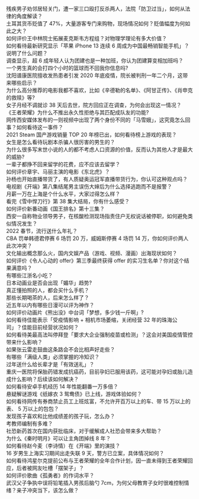 残疾男子劝邻居轻关门，遭一家三口殴打反杀两人，法院「防卫过当」，如何从法律的角度解读？  
土耳其货币贬值了 47%，大量游客专门来购物，现场情况如何？贬值幅度为何如此之大？  
如何评价王中林院士拓展麦克斯韦方程组？对物理学理论有多大价值？  
如何看待最新研究显示「苹果 iPhone 13 连续 6 周成为中国最畅销智能手机」？说明了什么问题？  
调查显示，超 6 成年轻人认为团建也是一种加班，你认为团建算变相加班吗？  
一个男生真的会打四个小时的篮球而不回我你信息吗?  
沈阳谱康医院擅收发热患者引发 2020 年底疫情，院长被判刑一年二个月，这带来哪些启示？  
为什么高分推荐的电影我都不喜欢，比如《辛德勒的名单》、《阿甘正传》、《肖申克的救赎》等?  
女子月经不调就诊 38 天后去世，院方回应正在调查，为何会出现这一情况？  
《王者荣耀》为什么不推出永久性拒绝与其匹配成队友的功能?  
网传西安媒体发布的一则视频中出现了两个身份不同的「马雪娥」，这究竟怎么回事？如何看待这一事件？  
2021 Steam 国产游戏销量 TOP 20 年榜已出，如何看待榜上游戏的表现？  
女生是怎么看待玩剧本杀骗人很厉害的男生的？  
为什么很多写末世小说的人的都不考虑人口资源的价值，反而认为其他人才是最大的威胁?  
一辈子都挣不回来留学的花费，应不应该去留学？  
如何评价章宇、马丽主演的电影《东北虎》？  
孙杨也开始直播带货了，有人质疑奥运冠军直播带货行为，你认可这种观点吗？  
电视剧《开端》第八集结尾男主误伤大婶后为什么选择逃跑而不是报警？  
月薪一万在上海是个什么水平，大家过得怎么样？  
看完《雪中悍刀行》第 38 集大结局，你有什么感受？  
如何评价新番动画《国王排名》第十三集？  
西安一自称物业领导男子，在核酸检测现场指责住户无权说话被停职，如何避免类似情况发生？  
2022 春节，流行送什么年礼？  
CBA 罚单韩德君停赛 6 场罚 20 万，威姆斯停赛 4 场罚 14 万，你如何评价两人此次冲突？  
文化输出概念那么火，国内文娱产品（游戏、视频、漫画）出海现状如何？  
如何评价《令人心动的 offer》第三季最终获得 offer 的实习生名单？你对这个结果满意吗？  
有哪些江浙名小吃？  
日本动画业是否会出现「媚华」趋势?  
真正懂拍照的人，都会买什么手机？  
那些长期喝茶的人，后来怎么样了？  
近五年以内有哪些日漫可以评为神作？  
如何评价动画片《熊出没》中台词「梦想，多少钱一斤啊」?  
如何看待佳能表示「受疫情影响 + 相机市场萎缩，关闭经营 32 年的珠海公司」？佳能目前经营状况如何？  
如何看待美最高法叫停拜登「要求大企业强制疫苗或检测」？这会对美国疫情管控带来什么影响？  
如果张云雷走鼓曲这条路会不会比相声好走些？  
有哪些「满级人类」必须掌握的冷知识？  
过年送什么给长辈才是「有效送礼」？  
重庆一医院将保胎药错发成抗癌药，目前孕妇已服用该药，这可能对孕妇或胎儿造成什么影响？后续该如何解决？  
如何看待安卓手机经历 14 年性能翻番一万多倍？  
悬疑解谜游戏《纸嫁衣 3 鸳鸯债》已上线，游戏体验如何？  
如何看待网传有券商禁止员工上班炫富，不允许开百万以上的车、带 15 万以上的表、 5 万以上的包包？  
发现孩子喜欢和比他成绩差的孩子玩，怎么办？  
考教师编制有多难？  
社恐新药首次在国内获批临床，对于缓解成人社恐会带来多大帮助？  
为什么《秦时明月》可以让主角团掉线 8 年？  
如何看待赵今麦（李诗情）在《开端》里的演技？  
16 岁男生上海实习期间出走失联 9 天，警方已立案，具体情况如何？  
如何看待鸿星尔克提前公布与王者荣耀的全年合作计划，因一直未得到王者荣耀回应，后者被网友吐槽「摆架子」？  
如何评价歌曲《孤勇者》的作词水平？  
武汉父子争执中误将铅笔插入男孩后脑勺 7cm，为何父母教育子女时很难控制情绪？亲子冲突当下，该怎么做？  
